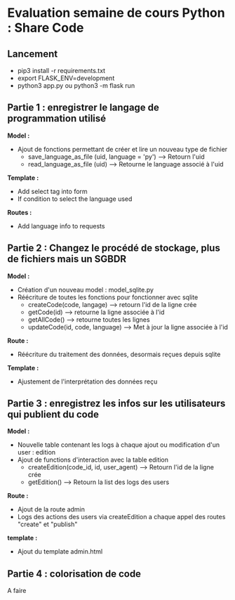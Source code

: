# Evaluation semaine de cours Python : Share Code
## Lancement
* pip3 install -r requirements.txt
* export FLASK_ENV=development
* python3 app.py ou python3 -m flask run

## Partie 1 : enregistrer le langage de programmation utilisé
**Model :**
* Ajout de fonctions permettant de créer et lire un nouveau type de fichier
    * save_language_as_file (uid, language = 'py') --> Retourn l'uid
    * read_language_as_file (uid) --> Retourne le language associé à l'uid

**Template :**
* Add select tag into form
* If condition to select the language used

**Routes :**
* Add language info to requests

## Partie 2 : Changez le procédé de stockage, plus de fichiers mais un SGBDR
**Model :**
* Création d'un nouveau model : model_sqlite.py
* Réécriture de toutes les fonctions pour fonctionner avec sqlite
    * createCode(code, langage) --> retourn l'id de la ligne crée
    * getCode(id) --> retourne la ligne associée à l'id
    * getAllCode() --> retourne toutes les lignes
    * updateCode(id, code, language) --> Met à jour la ligne associée à l'id

**Route :**
* Réécriture du traitement des données, desormais reçues depuis sqlite

**Template :**
* Ajustement de l'interprétation des données reçu

## Partie 3 : enregistrez les infos sur les utilisateurs qui publient du code
**Model :**
* Nouvelle table contenant les logs à chaque ajout ou modification d'un user : edition
* Ajout de functions d'interaction avec la table edition
    * createEdition(code_id, id, user_agent) --> Retourn l'id de la ligne crée
    * getEdition() --> Retourn la list des logs des users

**Route :**
* Ajout de la route admin
* Logs des actions des users via createEdition a chaque appel des routes "create" et "publish"

**template :**
* Ajout du template admin.html

## Partie 4 : colorisation de code
A faire
